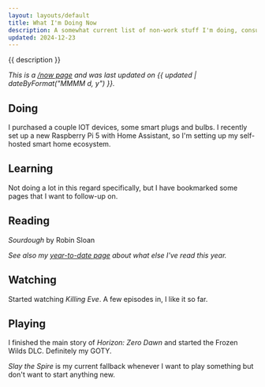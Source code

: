 ```yaml
---
layout: layouts/default
title: What I'm Doing Now
description: A somewhat current list of non-work stuff I'm doing, consuming, or being entertained by.
updated: 2024-12-23
---
```


{{ description }}

_This is a [/now page](https://nownownow.com/about) and was last updated on {{ updated | dateByFormat("MMMM d, y") }}._

## Doing

I purchased a couple IOT devices, some smart plugs and bulbs. I recently set up a new Raspberry Pi 5 with Home Assistant, so I'm setting up my self-hosted smart home ecosystem.

## Learning

Not doing a lot in this regard specifically, but I have bookmarked some pages that I want to follow-up on.

## Reading

_Sourdough_ by Robin Sloan

_See also my [year-to-date page](/posts/2024/books-of-2024/) about what else I've read this year._

## Watching

Started watching _Killing Eve_. A few episodes in, I like it so far.

## Playing

I finished the main story of _Horizon: Zero Dawn_ and started the Frozen Wilds DLC. Definitely  my GOTY.

_Slay the Spire_ is my current fallback whenever I want to play something but don't want to start anything new.
